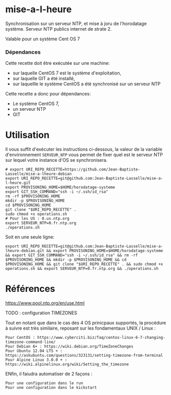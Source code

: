 # mise-a-l-heure

Synchronisation sur un serveur NTP, et mise à joru de l'horodatage système.
Serveur NTP publics internet de strate 2.

Valable pour un système Cent OS 7

### Dépendances 

Cette recette doit être exécutée sur une machine:
* sur laquelle CentOS 7 est le système d'exploitation, 
* sur laquelle GIT a été installé,
* sur laquellle le système CentOS a été synchronisé sur un serveur NTP


Cette recette a donc pour dépendances:

* Le système CentOS 7,
* un serveur NTP
* GIT 


# Utilisation

Il vous suffit d'exécuter les instructions ci-dessous, la valeur de la variable d'environnement `SERVEUR_NTP` vous permet de fixer quel est le serveur NTP sur lequel votre instance d'OS se synchronisera.

```
# export URI_REPO_RECETTE=https://github.com/Jean-Baptiste-Lasselle/mise-a-lheure-debian
export URI_REPO_RECETTE=git@github.com:Jean-Baptiste-Lasselle/mise-a-l-heure.git
export PROVISONING_HOME=$HOME/horodatage-systeme
export GIT_SSH_COMMAND="ssh -i ~/.ssh/id_rsa"
rm -rf $PROVISONING_HOME
mkdir -p $PROVISONING_HOME
cd $PROVISONING_HOME
git clone "$URI_REPO_RECETTE" .
sudo chmod +x operations.sh
# Pour les US : 0.us.ntp.org
export SERVEUR_NTP=0.fr.ntp.org
./operations.sh
```

Soit en une seule ligne:

```
export URI_REPO_RECETTE=git@github.com:Jean-Baptiste-Lasselle/mise-a-lheure-debian.git && export PROVISONING_HOME=$HOME/horodatage-systeme && export GIT_SSH_COMMAND="ssh -i ~/.ssh/id_rsa" && rm -rf $PROVISONING_HOME && mkdir -p $PROVISONING_HOME && cd $PROVISONING_HOME && git clone "$URI_REPO_RECETTE" . && sudo chmod +x operations.sh && export SERVEUR_NTP=0.fr.ntp.org && ./operations.sh 
```

# Références

https://www.pool.ntp.org/en/use.html

TODO : configuration TIMEZONES

Tout en notant que dans le cas des 4 OS prinicpaux supportés, la procédure à suivre est très similaire, reposant sur les fondamentaux UNIX / Linux :

    Pour CentOS : https://www.cyberciti.biz/faq/centos-linux-6-7-changing-timezone-command-line/
    Pour Debian 6+ : https://wiki.debian.org/TimeZoneChanges
    Pour Ubuntu 12.04 LTS + : https://askubuntu.com/questions/323131/setting-timezone-from-terminal
    Pour Alpine Linux 3.0.0 + : https://wiki.alpinelinux.org/wiki/Setting_the_timezone

ENfin, il faiudra automatiser de 2 façons :

    Pour une configuration dans le run
    Pour une configuration dans le kickstart

